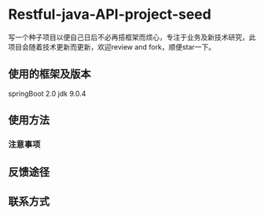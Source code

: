 # Restful-java-API-project-seed
写一个种子项目以便自己日后不必再搭框架而烦心，专注于业务及新技术研究，此项目会随着技术更新而更新，欢迎review and fork，顺便star一下。
## 使用的框架及版本
springBoot  2.0
jdk  9.0.4
## 使用方法



### 注意事项

## 反馈途径


## 联系方式

